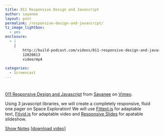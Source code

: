 ```yaml
---
title: 011 Responsive Design and Javascript
author: sayanee
layout: post
permalink: /responsive-design-and-javascript/
tz_image_lightbox:
  - yes
enclosure:
  - |
    |
        http://build-podcast.com/videos/011-responsive-design-and-javascript.mp4
        12020813
        video/mp4
        
categories:
  - Screencast
---
```

# 

[011 Responsive Design and Javascript][1] from [Sayanee][2] on [Vimeo][3].

 [1]: http://vimeo.com/47700397
 [2]: http://vimeo.com/sayanee
 [3]: http://vimeo.com

Using 3 javascript libraries, we will create a completely responsive, fluid one pager on Space Exploration! We will use [Fittext.js][4] for adaptable text, [Fitvid.js][5] for adaptable video and [Responsive Slides][6] for apatable slideshow.

 [4]: http://fittextjs.com/
 [5]: http://fitvidsjs.com/
 [6]: http://responsive-slides.viljamis.com/p

[Show Notes][7] [[download video][8]]

 [7]: https://github.com/sayanee/Build-Podcast/tree/master/011-responsive-design-and-javascript
 [8]: http://build-podcast.com/videos/011-responsive-design-and-javascript.mp4